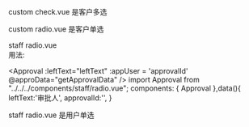 custom check.vue 是客户多选

custom radio.vue 是客户单选

staff radio.vue  
用法:

<Approval :leftText="leftText" :appUser = 'approvalId'  @approData="getApprovalData" />
import Approval from "../../../components/staff/radio.vue";
components: {
    Approval
},data(){
    leftText:'审批人',
    approvalId:'',
}



staff radio.vue  是用户单选





